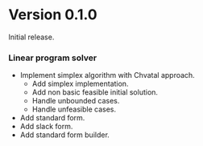 # Version **0.1.0**

Initial release.

### Linear program solver

- Implement simplex algorithm with Chvatal approach.
  - Add simplex implementation.
  - Add non basic feasible initial solution.
  - Handle unbounded cases.
  - Handle unfeasible cases.
- Add standard form.
- Add slack form.
- Add standard form builder.
